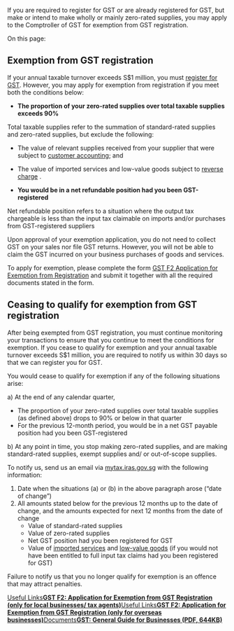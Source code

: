If you are required to register for GST or are already registered for GST, but make or intend to make wholly or mainly zero-rated supplies, you may apply to the Comptroller of GST for exemption from GST registration.

On this page:

## Exemption from GST registration

If your annual taxable turnover exceeds S$1 million, you must [register for GST](https://www.iras.gov.sg/taxes/goods-services-tax-(gst)/gst-registration-deregistration/do-i-need-to-register-for-gst). However, you may apply for exemption from registration if you meet both the conditions below:

- **The proportion of your zero-rated supplies over total taxable supplies exceeds 90%**



Total taxable supplies refer to the summation of standard-rated supplies and zero-rated supplies, but exclude the following:


  - The value of relevant supplies received from your supplier that were subject to [customer accounting](https://www.iras.gov.sg/taxes/goods-services-tax-(gst)/charging-gst-(output-tax)/when-to-charge-goods-and-services-tax-(gst)/customer-accounting-for-prescribed-goods "GST: Customer Accounting for Prescribed Goods (Fourth Edition)"); and

  - The value of imported services and low-value goods subject to [reverse charge](https://www.iras.gov.sg/taxes/goods-services-tax-(gst)/gst-and-digital-economy/local-businesses "GST: Taxing imported services by way of reverse charge (Second Edition)") .
- **You would be in a net refundable position had you been GST-registered**



Net refundable position refers to a situation where the output tax chargeable is less than the input tax claimable on imports and/or purchases from GST-registered
suppliers

Upon approval of your exemption application, you do not need to collect GST on your sales nor file GST returns. However, you will not be able to claim the GST incurred on your business purchases of goods and services.

To apply for exemption, please complete the form [GST F2 Application for Exemption from Registration](https://form.gov.sg/648f0db5d948070011d933d4 "GST F2 Application for Exemption from Registration") and submit it together with all the required documents stated in the form.

## Ceasing to qualify for exemption from GST registration

After being exempted from GST registration, you must continue monitoring your transactions to ensure that you continue to meet the conditions for exemption. If you cease to qualify for exemption and your annual taxable turnover exceeds S$1 million,
you are required to notify us within 30 days so that we can register you for GST.

You would cease to qualify for exemption if any of the following situations arise:

a) At the end of any calendar quarter,

- The proportion of your zero-rated supplies over total taxable supplies (as defined above) drops to 90% or below in that quarter
- For the previous 12-month period, you would be in a net GST payable position had you been GST-registered

b) At any point in time, you stop making zero-rated supplies, and are making standard-rated supplies, exempt supplies and/ or out-of-scope supplies.

To notify us, send us an email via [mytax.iras.gov.sg](https://mytax.iras.gov.sg/login/selection) with the following information:

1. Date when the situations (a) or (b) in the above paragraph arose (“date of change”)
2. All amounts stated below for the previous 12 months up to the date of change, and the amounts expected for next 12 months from the date of change
   - Value of standard-rated supplies
   - Value of zero-rated supplies
   - Net GST position had you been registered for GST
   - Value of [imported services](https://www.iras.gov.sg/taxes/goods-services-tax-(gst)/gst-and-digital-economy/local-businesses#title2) and [low-value goods](https://www.iras.gov.sg/taxes/goods-services-tax-(gst)/gst-and-digital-economy/overseas-businesses) (if you would not have been entitled to full input tax claims had you been registered for GST)

Failure to notify us that you no longer qualify for exemption is an offence that may attract penalties.

[Useful Links**GST F2: Application for Exemption from GST Registration (only for local businesses/ tax agents)**](https://form.gov.sg/648f0db5d948070011d933d4)[Useful Links**GST F2: Application for Exemption from GST Registration (only for overseas businesses)**](https://form.gov.sg/641c191be317880012be9785)[Documents**GST: General Guide for Businesses (PDF, 644KB)**](https://www.iras.gov.sg/media/docs/default-source/e-tax/etaxguide_gst_gst-general-guide-for-businesses(1).pdf?sfvrsn=8a66716d_97)